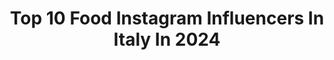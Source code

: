 ---
title: Top 10 Food Instagram Influencers In Italy In 2024
description: >-
  Find top food Instagram influencers in Italy in 2024. Most popular hashtags: #vegan #italy #nonna #travelphotography.
platform: Instagram
hits: 1997
text_top: Analyze the top-rated Instagram influencers on inBeat.
text_bottom: Our database holds 1997 Instagram influencers like this in Italy for you to pitch.
profiles:
  - username: "baking_maniac"
    fullname: >-
      Alla Andreevna
    bio: >-
      Food meditation & baking therapy | Photography & visual content for your business | Recipes RU + EN | La vita è bella in Tuscany 🇮🇹
    location: "Italy"
    followers: 19865
    engagement: 411
    commentsToLikes: 0.050749
    id: ckaorijkbndo40i78xllmq1eq
    verified: false
    hashtags: "#beautifulcuisines, #lacucinaitaliana, #foodartproject, #feedfeed"
  - username: "__manumc___"
    fullname: >-
      Manuela Mecarello
    bio: >-
      ▪️Italy 🌈▪️ #trndadvisor Foodblogger🥞 +FoodPhotographer 📸 | Student💉💊🧬👩🏽‍⚕️| ◀ "Bring me the sunset in a cup" ▶🌅 ➡️collab.manumc@gmail.com#
    location: "Italy"
    followers: 10016
    engagement: 409
    commentsToLikes: 0.152169
    id: ck6tmw6ec8n8m0j71vic2abj7
    verified: false
    hashtags: "#tognanaprofessional, #caffeuccio, #gifted, #coffeelover"
  - username: "sepps"
    fullname: >-
      Giuseppe | Sepps Eats
    bio: >-
      food, sometimes with Nonna 🌱 🇮🇹 🍝 London | @plantboiis giuseppe@thevta.com
    location: "Italy"
    followers: 445555
    engagement: 679
    commentsToLikes: 0.024985
    id: cl4f68w2jpviv0i23yihufu4i
    verified: false
    hashtags: "#sicily, #nonnamarianna, #vegan, #nonna"
  - username: "tessmadalyn"
    fullname: >-
      Tess Gigone
    bio: >-
      talking about food on the internet toronto ✉️ tessmadalyn@gmail.com
    location: "Italy"
    followers: 52199
    engagement: 1303
    commentsToLikes: 0.004849
    id: cl8p48y7s8f2n0i23myzc8dgg
    verified: false
    hashtags: ""
  - username: "emanueleferrari"
    fullname: >-
      Emanuele Ferrari
    bio: >-
      Ciao sono Emi e amo la pasta 🇮🇹 Papà di @bis_foodtruck 🍝 📩 emi@sparkleagency.it
    location: "Italy"
    followers: 526445
    engagement: 586
    commentsToLikes: 0.005946
    id: ckap56ianae8c0i78rcrnqul7
    verified: false
    hashtags: "#bis, #touritalia, #italy, #ricette"
  - username: "simona_spinardi"
    fullname: >-
      Simona Spinardi
    bio: >-
      🔓 Live the life • 📱 Content creator • 🛍👗🐶🌳| Lifestyle 🌍✈🛵 🚢| Travel 🍝🍾🫕 🍨| Food 📌👩‍💻📩 💻| simonaspin@hotmail.it
    location: "Italy"
    followers: 10413
    engagement: 684
    commentsToLikes: 0.147014
    id: ck0u69njy1e5b0i19d8ey002z
    verified: false
    hashtags: "#naturephotography, #luce, #iltigullio, #ilsecoloxix"
  - username: "darostinta"
    fullname: >-
      Radostina Ganeva
    bio: >-
      Foodie traveling the 🌎 in search of the perfect meal✨ Mom of 2 boys Ambassador @bacchusbulgaria My photos @patuvaiskauza 💌radostina_s_99@yahoo.com
    location: "Italy"
    followers: 17117
    engagement: 758
    commentsToLikes: 0.101225
    id: ck5zz4v8rb3010i14dxuruz4g
    verified: false
    hashtags: "#modena, #vermeer, #sofia, #istanbul"
  - username: "petra_miksikova"
    fullname: >-
      Petra Miksik
    bio: >-
      aesthetics, slow life, clean food, self love photographer @vanellistudio 📷
    location: "Italy"
    followers: 11010
    engagement: 416
    commentsToLikes: 0.027457
    id: ck6tuqod5hum70j71mj3ehatv
    verified: false
    hashtags: "#streetstylelook, #vintagevibes, #retrovibes, #castellodimiramare"
  - username: "marti.bolognesi"
    fullname: >-
      Martina Bolognesi
    bio: >-
      ♏️ I’m a proudly #Scorpio who loves: 👗#Fashion 🖼️#Art 🍕#Food 📚💻 #Books & #Tvseries
    location: "Italy"
    followers: 11240
    engagement: 669
    commentsToLikes: 0.034295
    id: ckapb8rkfz0780i78cb8mgj20
    verified: false
    hashtags: "#ootd, #lipstick, #martinablike, #youfoundme"
  - username: "madame_folie"
    fullname: >-
      A - Travel Creator ✈
    bio: >-
      🌍 Travel tips | Hotels | Glamping | Activities | Food 👫🏻 Creative Travel Couple from Italy 📸 🗝 Owner @deca_rooms AirBnB
    location: "Italy"
    followers: 27837
    engagement: 570
    commentsToLikes: 0.031994
    id: ck8t42p5m5ama0j789gme6omw
    verified: false
    hashtags: "#travelthailand, #cappadociaphotographers, #thailand, #travelcreatives"
---